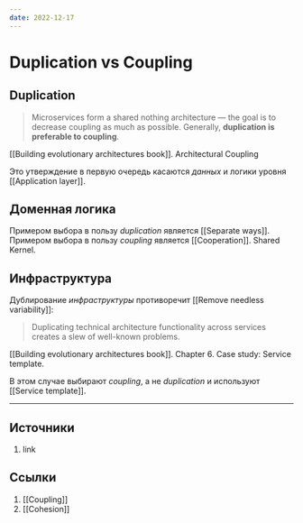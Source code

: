 ```yaml
---
date: 2022-12-17
---
```

# Duplication vs Coupling

## Duplication

> Microservices form a shared nothing architecture — the goal is to decrease coupling as much as possible. Generally, **duplication is preferable to coupling**.

[[Building evolutionary architectures book]]. Architectural Coupling

Это утверждение в первую очередь касаются *данных* и логики уровня [[Application layer]].

## Доменная логика

Примером выбора в пользу *duplication* является [[Separate ways]].
Примером выбора в пользу *coupling* является [[Cooperation]]. Shared Kernel.

## Инфраструктура

Дублирование *инфраструктуры* противоречит [[Remove needless variability]]:

> Duplicating technical architecture functionality across services creates a slew of well-known problems.

[[Building evolutionary architectures book]]. Chapter 6. Case study: Service template.

В этом случае выбирают *coupling*, а не *duplication* и используют [[Service template]].

---

## Источники

1. link

## Ссылки

1. [[Coupling]]
1. [[Cohesion]]
